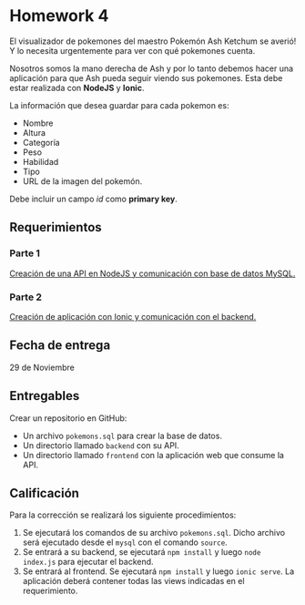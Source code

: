 # Homework 4

El visualizador de pokemones del maestro Pokemón Ash Ketchum se averió! Y lo necesita urgentemente para ver con qué pokemones cuenta. 

Nosotros somos la mano derecha de Ash y por lo tanto debemos hacer una aplicación para que Ash pueda seguir viendo sus pokemones. Esta debe estar realizada con **NodeJS** y **Ionic**. 

La información que desea guardar para cada pokemon es: 
- Nombre
- Altura
- Categoría
- Peso
- Habilidad
- Tipo
- URL de la imagen del pokemón.

Debe incluir un campo _id_ como **primary key**. 

## Requerimientos

### Parte 1
[Creación de una API en NodeJS y comunicación con base de datos MySQL.](./hw4-part-1.md)

### Parte 2
[Creación de aplicación con Ionic y comunicación con el backend. ](hw4-part-2.md)

## Fecha de entrega

29 de Noviembre

## Entregables
Crear un repositorio en GitHub: 
- Un archivo `pokemons.sql` para crear la base de datos.
- Un directorio llamado `backend` con su API.
- Un directorio llamado `frontend` con la aplicación web que consume la API. 

## Calificación
Para la corrección se realizará los siguiente procedimientos:

1. Se ejecutará los comandos de su archivo `pokemons.sql`. Dicho archivo será ejecutado desde el `mysql` con el comando `source`.
2. Se entrará a su backend, se ejecutará `npm install` y luego `node index.js` para ejecutar el backend.
3. Se entrará al frontend. Se ejecutará `npm install` y luego `ionic serve`. La aplicación deberá contener todas las views indicadas en el requerimiento.
